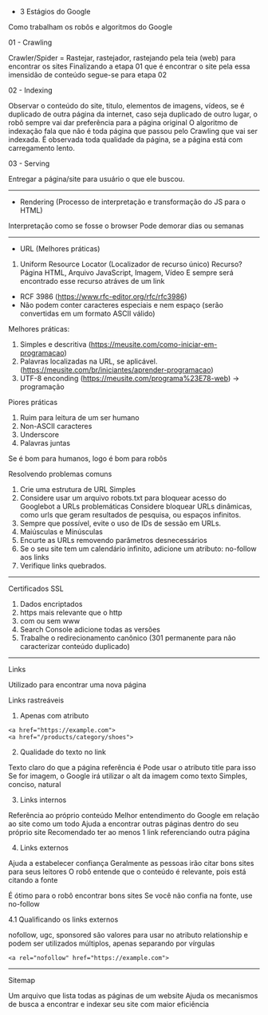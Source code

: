 - 3 Estágios do Google

Como trabalham os robôs e algoritmos do Google

01 - Crawling

Crawler/Spider = Rastejar, rastejador, rastejando pela teia (web) para encontrar os sites
Finalizando a etapa 01 que é encontrar o site pela essa imensidão de conteúdo segue-se para etapa 02

02 - Indexing

Observar o conteúdo do site, titulo, elementos de imagens, vídeos, se é duplicado de outra página da internet, caso seja duplicado de outro lugar, o robô sempre vai dar preferência para a página original
O algoritmo de indexação fala que não é toda página que passou pelo Crawling que vai ser indexada. É observada toda qualidade da página, se a página está com carregamento lento.

03 - Serving

Entregar a página/site para usuário o que ele buscou.

---

- Rendering (Processo de interpretação e transformação do JS para o HTML)

Interpretação como se fosse o browser
Pode demorar dias ou semanas

---

- URL (Melhores práticas)

1. Uniform Resource Locator (Localizador de recurso único)
Recurso? Página HTML, Arquivo JavaScript, Imagem, Vídeo
E sempre será encontrado esse recurso atráves de um link

- RCF 3986 (https://www.rfc-editor.org/rfc/rfc3986)
- Não podem conter caracteres especiais e nem espaço (serão convertidas em um formato ASCII válido)

Melhores práticas:
1. Simples e descritiva (https://meusite.com/como-iniciar-em-programacao)
2. Palavras localizadas na URL, se aplicável. (https://meusite.com/br/iniciantes/aprender-programacao)
3. UTF-8 enconding (https://meusite.com/programa%23E78-web) -> programação

Piores práticas
1. Ruim para leitura de um ser humano
2. Non-ASCII caracteres
3. Underscore
4. Palavras juntas

Se é bom para humanos, logo é bom para robôs

Resolvendo problemas comuns

1. Crie uma estrutura de URL Simples
2. Considere usar um arquivo robots.txt para bloquear acesso do Googlebot a URLs problemáticas
  Considere bloquear URLs dinâmicas, como urls que geram resultados de pesquisa, ou espaços infinitos.
3. Sempre que possível, evite o uso de IDs de sessão em URLs.
4. Maiúsculas e Minúsculas
5. Encurte as URLs removendo parâmetros desnecessários
6. Se o seu site tem um calendário infinito, adicione um atributo: no-follow aos links
7. Verifique links quebrados.

---

Certificados SSL

1. Dados encriptados
2. https mais relevante que o http
3. com ou sem www
4. Search Console adicione todas as versões
5. Trabalhe o redirecionamento canônico (301 permanente para não caracterizar conteúdo duplicado)

---

Links 

Utilizado para encontrar uma nova página

Links rastreáveis

1. Apenas <a> com atributo <href>

```
<a href="https://example.com">
<a href="/products/category/shoes">
```

2. Qualidade do texto no link

Texto claro do que a página referência é
Pode usar o atributo title para isso
Se for imagem, o Google irá utilizar o alt da imagem como texto
Simples, conciso, natural

3. Links internos

Referência ao próprio conteúdo
Melhor entendimento do Google em relação ao site como um todo
Ajuda a encontrar outras páginas dentro do seu próprio site
Recomendado ter ao menos 1 link referenciando outra página

4. Links externos

Ajuda a estabelecer confiança
  Geralmente as pessoas irão citar bons sites para seus leitores
  O robô entende que o conteúdo é relevante, pois está citando a fonte

É ótimo para o robô encontrar bons sites
Se você não confia na fonte, use no-follow

4.1 Qualificando os links externos

nofollow, ugc, sponsored são valores para usar no atributo relationship e podem ser utilizados múltiplos, apenas separando por vírgulas

```
<a rel="nofollow" href="https://example.com">
```

---
Sitemap

Um arquivo que lista todas as páginas de um website
Ajuda os mecanismos de busca a encontrar e indexar seu site com maior eficiência